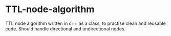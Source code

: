 # TTL-node-algorithm
TTL node algorithm written in c++ as a class, to practise clean and reusable code. Should handle directional and undirectional nodes.
